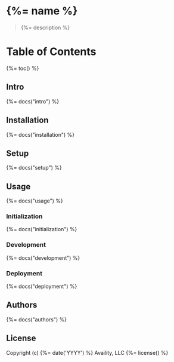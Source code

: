 # {%= name %}

> {%= description %}

# Table of Contents
{%= toc() %}

## Intro
{%= docs("intro") %}

## Installation
{%= docs("installation") %}

## Setup
{%= docs("setup") %}

## Usage
{%= docs("usage") %}

### Initialization
{%= docs("initialization") %}

### Development
{%= docs("development") %}

### Deployment
{%= docs("deployment") %}

## Authors
{%= docs("authors") %}

## License
Copyright (c) {%= date('YYYY') %} Availity, LLC
{%= license() %}
